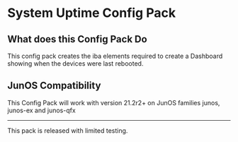 # System Uptime Config Pack

## What does this Config Pack Do

This config pack creates the iba elements required to create a Dashboard showing when the devices were last rebooted.

## JunOS Compatibility
This Config Pack will work with version 21.2r2+ on JunOS families junos, junos-ex and junos-qfx

---
This pack is released with limited testing.
